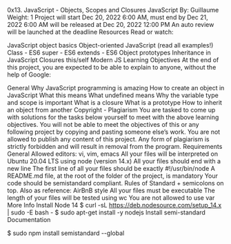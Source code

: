 

0x13. JavaScript - Objects, Scopes and Closures JavaScript By: Guillaume Weight: 1 Project will start Dec 20, 2022 6:00 AM, must end by Dec 21, 2022 6:00 AM will be released at Dec 20, 2022 12:00 PM An auto review will be launched at the deadline Resources Read or watch:

JavaScript object basics Object-oriented JavaScript (read all examples!) Class - ES6 super - ES6 extends - ES6 Object prototypes Inheritance in JavaScript Closures this/self Modern JS Learning Objectives At the end of this project, you are expected to be able to explain to anyone, without the help of Google:

General Why JavaScript programming is amazing How to create an object in JavaScript What this means What undefined means Why the variable type and scope is important What is a closure What is a prototype How to inherit an object from another Copyright - Plagiarism You are tasked to come up with solutions for the tasks below yourself to meet with the above learning objectives. You will not be able to meet the objectives of this or any following project by copying and pasting someone else’s work. You are not allowed to publish any content of this project. Any form of plagiarism is strictly forbidden and will result in removal from the program. Requirements General Allowed editors: vi, vim, emacs All your files will be interpreted on Ubuntu 20.04 LTS using node (version 14.x) All your files should end with a new line The first line of all your files should be exactly #!/usr/bin/node A README.md file, at the root of the folder of the project, is mandatory Your code should be semistandard compliant. Rules of Standard + semicolons on top. Also as reference: AirBnB style All your files must be executable The length of your files will be tested using wc You are not allowed to use var More Info Install Node 14 $ curl -sL https://deb.nodesource.com/setup_14.x | sudo -E bash - $ sudo apt-get install -y nodejs Install semi-standard Documentation

$ sudo npm install semistandard --global

